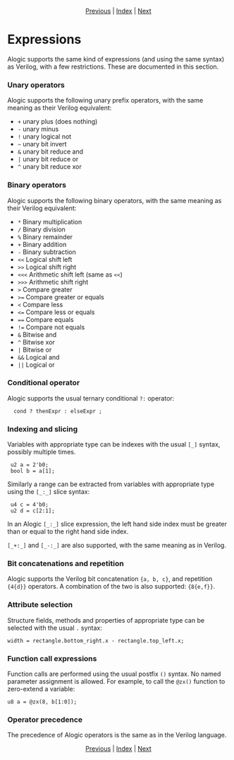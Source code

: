 <p align="center">
<a href="control.md">Previous</a> |
<a href="index.md">Index</a> |
<a href="networks.md">Next</a>
</p>

# Expressions

Alogic supports the same kind of expressions (and using the same syntax) as
Verilog, with a few restrictions. These are documented in this section.

### Unary operators

Alogic supports the following unary prefix operators, with the same meaning as
their Verilog equivalent:

- `+` unary plus (does nothing)
- `-` unary minus
- `!` unary logical not
- `~` unary bit invert
- `&` unary bit reduce and
- `|` unary bit reduce or
- `^` unary bit reduce xor

### Binary operators

Alogic supports the following binary operators, with the same meaning as
their Verilog equivalent:

- `*` Binary multiplication
- `/` Binary division
- `%` Binary remainder
- `+` Binary addition
- `-` Binary subtraction
- `<<` Logical shift left
- `>>` Logical shift right
- `<<<` Arithmetic shift left (same as `<<`)
- `>>>` Arithmetic shift right
- `>` Compare greater
- `>=` Compare greater or equals
- `<` Compare less
- `<=` Compare less or equals
- `==` Compare equals
- `!=` Compare not equals
- `&` Bitwise and
- `^` Bitwise xor
- `|` Bitwise or
- `&&` Logical and
- `||` Logical or

### Conditional operator

Alogic supports the usual ternary conditional `?:` operator:

```
  cond ? thenExpr : elseExpr ;
```

### Indexing and slicing

Variables with appropriate type can be indexes with the usual `[_]` syntax,
possibly multiple times.

```
 u2 a = 2'b0;
 bool b = a[1];
```

Similarly a range can be extracted from variables with appropriate type using
the `[_:_]` slice syntax:

```
 u4 c = 4'b0;
 u2 d = c[2:1];
```

In an Alogic `[_:_]` slice expression, the left hand side index must be greater
than or equal to the right hand side index.

`[_+:_]` and `[_-:_]` are also supported, with the same meaning as in Verilog.

### Bit concatenations and repetition

Alogic supports the Verilog bit concatenation `{a, b, c}`, and repetition
`{4{d}}` operators. A combination of the two is also supported: `{8{e,f}}`.

### Attribute selection

Structure fields, methods and properties of appropriate type can be selected
with the usual `.` syntax:

```
width = rectangle.bottom_right.x - rectangle.top_left.x;
```

### Function call expressions

Function calls are performed using the usual postfix `()` syntax. No named
parameter assignment is allowed. For example, to call the `@zx()` function to
zero-extend a variable:

```
u8 a = @zx(8, b[1:0]);
```

### Operator precedence

The precedence of Alogic operators is the same as in the Verilog language.

<p align="center">
<a href="control.md">Previous</a> |
<a href="index.md">Index</a> |
<a href="networks.md">Next</a>
</p>

